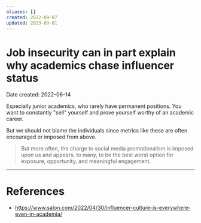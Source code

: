 ```yaml
---
aliases: []
created: 2022-09-07
updated: 2023-09-01
---
```


# Job insecurity can in part explain why academics chase influencer status
Date created: 2022-06-14

Especially junior academics, who rarely have permanent positions. You want to constantly "sell" yourself and prove yourself worthy of an academic career.

But we should not blame the individuals since metrics like these are often encouraged or imposed from above. 

> But more often, the charge to social media promotionalism is imposed upon us and appears, to many, to be the best worst option for exposure, opportunity, and meaningful engagement.


---
# References
* https://www.salon.com/2022/04/30/influencer-culture-is-everywhere-even-in-academia/